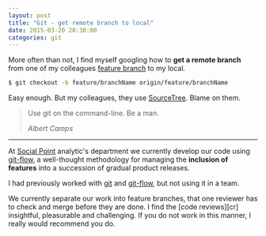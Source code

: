 ```yaml
---
layout: post
title: "Git - get remote branch to local"
date: 2015-03-20 20:38:00
categories: git
---
```

More often than not, I find myself googling how to **get a remote branch** from one of my colleagues [feature branch][git-flow] to my local. 

```bash
$ git checkout -b feature/branchName origin/feature/branchName
```

Easy enough. But my colleagues, they use [SourceTree][st]. Blame on them.

<blockquote>
	<p>
	Use git on the command-line. Be a man.
	</p>
	<footer>
		<cite>
			Albert Camps
		</cite>
	</footer>
</blockquote>

----

At [Social Point][sp] analytic's department we currently develop our code using [git-flow][gf], a well-thought methodology for managing the **inclusion of features** into a succession of gradual product releases.

I had previously worked with [git][git] and [git-flow][gf], but not using it in a team.

We currently separate our work into feature branches, that one reviewer has to check and merge before they are done. I find the [code reviews][cr] insightful, pleasurable and challenging. If you do not work in this manner, I really would recommend you do.


[git-flow]: http://danielkummer.github.io/git-flow-cheatsheet/
[sp]: http://engineering.socialpoint.es
[gf]: http://nvie.com/posts/a-successful-git-branching-model/
[st]: https://es.atlassian.com/software/sourcetree/overview
[git]: http://www.git-scm.com
